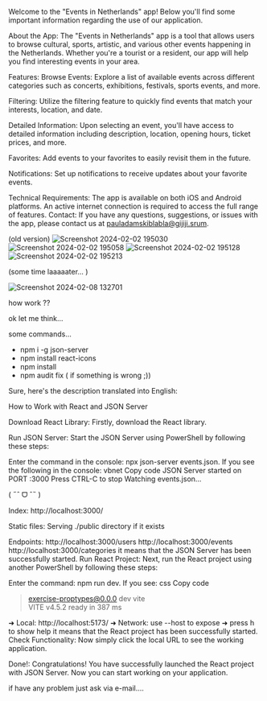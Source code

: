 Welcome to the "Events in Netherlands" app! Below you'll find some important information regarding the use of our application.

About the App:
The "Events in Netherlands" app is a tool that allows users to browse cultural, sports, artistic, and various other events happening in the Netherlands. Whether you're a tourist or a resident, our app will help you find interesting events in your area.

Features:
Browse Events: Explore a list of available events across different categories such as concerts, exhibitions, festivals, sports events, and more.

Filtering: Utilize the filtering feature to quickly find events that match your interests, location, and date.

Detailed Information: Upon selecting an event, you'll have access to detailed information including description, location, opening hours, ticket prices, and more.

Favorites: Add events to your favorites to easily revisit them in the future.

Notifications: Set up notifications to receive updates about your favorite events.

Technical Requirements:
The app is available on both iOS and Android platforms.
An active internet connection is required to access the full range of features.
Contact:
If you have any questions, suggestions, or issues with the app, please contact us at pauladamskiblabla@gijiji.srum.

(old version)
![Screenshot 2024-02-02 195030](https://github.com/Picasso85/REact_Eind_project_v9.43/assets/93282468/576914c6-c603-4039-b534-6795ff8c5236)
![Screenshot 2024-02-02 195058](https://github.com/Picasso85/REact_Eind_project_v9.43/assets/93282468/77f50490-9d6e-49db-b9e1-2537bd8a7efc)
![Screenshot 2024-02-02 195128](https://github.com/Picasso85/REact_Eind_project_v9.43/assets/93282468/020c52e1-fa3c-41ed-9e40-253f52ce154c)
![Screenshot 2024-02-02 195213](https://github.com/Picasso85/REact_Eind_project_v9.43/assets/93282468/307feeae-ce4a-4e0f-9033-7c60e96c242d)

(some time laaaaater... )

![Screenshot 2024-02-08 132701](https://github.com/Picasso85/REact_Eind_project_v9.43/assets/93282468/c65e76b1-6181-4643-8523-fb5d0e1d6ee9)

how work ??

ok let me think...

some commands...
- npm i -g json-server
- npm install react-icons
- npm install
- npm audit fix ( if something is wrong ;)) 


Sure, here's the description translated into English:

How to Work with React and JSON Server

Download React Library: Firstly, download the React library.

Run JSON Server: Start the JSON Server using PowerShell by following these steps:

Enter the command in the console: npx json-server events.json.
If you see the following in the console:
vbnet
Copy code
JSON Server started on PORT :3000
Press CTRL-C to stop
Watching events.json...

( ˶ˆ ᗜ ˆ˵ )

Index:
http://localhost:3000/

Static files:
Serving ./public directory if it exists

Endpoints:
http://localhost:3000/users
http://localhost:3000/events
http://localhost:3000/categories
it means that the JSON Server has been successfully started.
Run React Project: Next, run the React project using another PowerShell by following these steps:

Enter the command: npm run dev.
If you see:
css
Copy code
> exercise-proptypes@0.0.0 dev
> vite   
VITE v4.5.2  ready in 387 ms

➜  Local:   http://localhost:5173/
➜  Network: use --host to expose
➜  press h to show help
it means that the React project has been successfully started.
Check Functionality: Now simply click the local URL to see the working application.

Done!: Congratulations! You have successfully launched the React project with JSON Server. Now you can start working on your application.

if have any problem just ask via e-mail....
      

